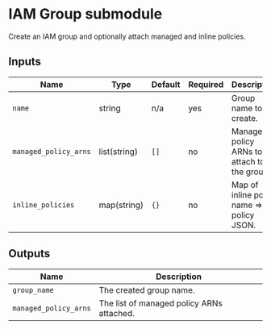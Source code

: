 # IAM Group submodule

Create an IAM group and optionally attach managed and inline policies.

## Inputs

| Name | Type | Default | Required | Description |
|------|------|---------|----------|-------------|
| `name` | string | n/a | yes | Group name to create. |
| `managed_policy_arns` | list(string) | `[]` | no | Managed policy ARNs to attach to the group. |
| `inline_policies` | map(string) | `{}` | no | Map of inline policy name => policy JSON. |

## Outputs

| Name | Description |
|------|-------------|
| `group_name` | The created group name. |
| `managed_policy_arns` | The list of managed policy ARNs attached. |
